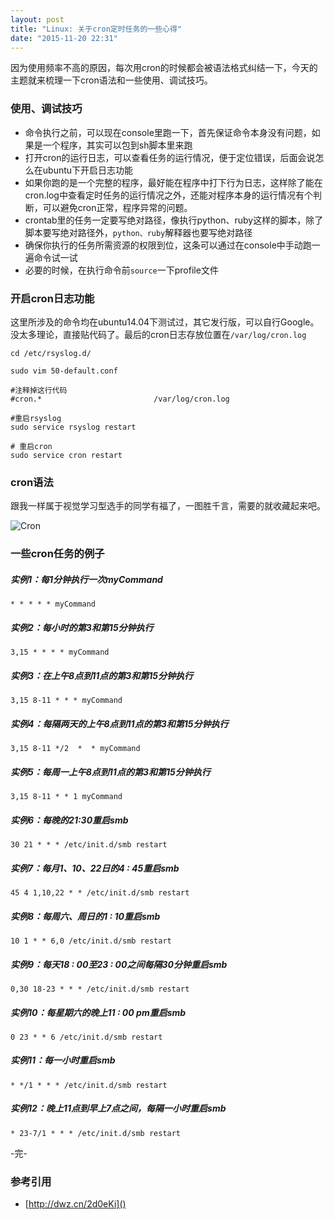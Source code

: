 ```yaml
---
layout: post
title: "Linux: 关于cron定时任务的一些心得"
date: "2015-11-20 22:31"
---
```


因为使用频率不高的原因，每次用cron的时候都会被语法格式纠结一下，今天的主题就来梳理一下cron语法和一些使用、调试技巧。

### 使用、调试技巧
+ 命令执行之前，可以现在console里跑一下，首先保证命令本身没有问题，如果是一个程序，其实可以包到sh脚本里来跑
+ 打开cron的运行日志，可以查看任务的运行情况，便于定位错误，后面会说怎么在ubuntu下开启日志功能
+ 如果你跑的是一个完整的程序，最好能在程序中打下行为日志，这样除了能在cron.log中查看定时任务的运行情况之外，还能对程序本身的运行情况有个判断，可以避免cron正常，程序异常的问题。
+ crontab里的任务一定要写绝对路径，像执行python、ruby这样的脚本，除了脚本要写绝对路径外，`python、ruby`解释器也要写绝对路径
+ 确保你执行的任务所需资源的权限到位，这条可以通过在console中手动跑一遍命令试一试
+ 必要的时候，在执行命令前`source`一下profile文件

### 开启cron日志功能
这里所涉及的命令均在ubuntu14.04下测试过，其它发行版，可以自行Google。没太多理论，直接贴代码了。最后的cron日志存放位置在`/var/log/cron.log`

```
cd /etc/rsyslog.d/

sudo vim 50-default.conf

#注释掉这行代码
#cron.*                         /var/log/cron.log

#重启rsyslog
sudo service rsyslog restart

# 重启cron
sudo service cron restart
```


### cron语法
跟我一样属于视觉学习型选手的同学有福了，一图胜千言，需要的就收藏起来吧。

![Cron]({{site.IMG_PATH}}/crontab.png)


### 一些cron任务的例子
##### 实例1：每1分钟执行一次myCommand
```
* * * * * myCommand
```

##### 实例2：每小时的第3和第15分钟执行
```
3,15 * * * * myCommand
```

##### 实例3：在上午8点到11点的第3和第15分钟执行
```
3,15 8-11 * * * myCommand
```

##### 实例4：每隔两天的上午8点到11点的第3和第15分钟执行
```
3,15 8-11 */2  *  * myCommand
```

##### 实例5：每周一上午8点到11点的第3和第15分钟执行
```
3,15 8-11 * * 1 myCommand
```
##### 实例6：每晚的21:30重启smb
```
30 21 * * * /etc/init.d/smb restart
```
##### 实例7：每月1、10、22日的4 : 45重启smb
```
45 4 1,10,22 * * /etc/init.d/smb restart
```
##### 实例8：每周六、周日的1 : 10重启smb
```
10 1 * * 6,0 /etc/init.d/smb restart
```
##### 实例9：每天18 : 00至23 : 00之间每隔30分钟重启smb
```
0,30 18-23 * * * /etc/init.d/smb restart
```
##### 实例10：每星期六的晚上11 : 00 pm重启smb
```
0 23 * * 6 /etc/init.d/smb restart
```
##### 实例11：每一小时重启smb
```
* */1 * * * /etc/init.d/smb restart
```
##### 实例12：晚上11点到早上7点之间，每隔一小时重启smb
```
* 23-7/1 * * * /etc/init.d/smb restart
```

-完-

### 参考引用
+ [http://dwz.cn/2d0eKi]()
